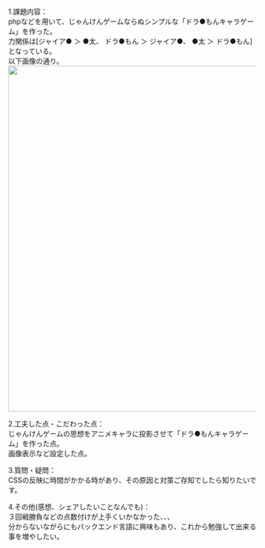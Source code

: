 1.課題内容：<br>
phpなどを用いて、じゃんけんゲームならぬシンプルな「ドラ●もんキャラゲーム」を作った。<br>
力関係は[ジャイア● ＞ ●太、 ドラ●もん ＞ ジャイア●、 ●太 ＞ ドラ●もん]となっている。<br>
以下画像の通り。<br>
<img src="https://user-images.githubusercontent.com/83898574/121785590-a0322900-cbf5-11eb-8dd0-f312f42edcca.png" width="700px">

2.工夫した点・こだわった点：<br>
じゃんけんゲームの思想をアニメキャラに投影させて「ドラ●もんキャラゲーム」を作った点。<br>
画像表示など設定した点。<br>

3.質問・疑問：<br>
CSSの反映に時間がかかる時があり、その原因と対策ご存知でしたら知りたいです。<br>

4.その他(感想、シェアしたいことなんでも)：<br>
３回戦勝負などの点数付けが上手くいかなかった、、、<br>
分からないながらにもバックエンド言語に興味もあり、これから勉強して出来る事を増やしたい。

